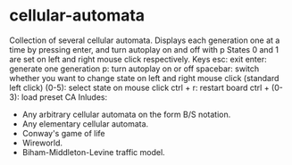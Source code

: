 # cellular-automata
Collection of several cellular automata. Displays each generation one at a time by pressing enter, and turn autoplay on and off with p
States 0 and 1 are set on left and right mouse click respectively.
Keys
  esc: exit
  enter: generate one generation
  p: turn autoplay on or off
  spacebar: switch whether you want to change state on left and right mouse click (standard left click)
  (0-5): select state on mouse click
  ctrl + r: restart board
  ctrl + (0-3): load preset CA
Inludes:
  - Any arbitrary cellular automata on the form B/S notation.
  - Any elementary cellular automata.
  - Conway's game of life
  - Wireworld.
  - Biham-Middleton-Levine traffic model.
